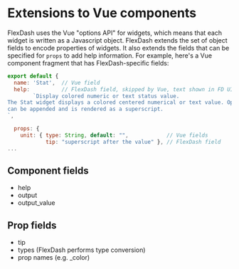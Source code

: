 # Extensions to Vue components

FlexDash uses the Vue "options API" for widgets, which means that each widget is written as
a Javascript object.
FlexDash extends the set of object fields to encode properties of widgets.
It also extends the fields that can be specified for `props` to add help information.
For example, here's a Vue component fragment that has FlexDash-specific fields:

```javascript
export default {
  name: 'Stat',  // Vue field
  help:          // FlexDash field, skipped by Vue, text shown in FD UI and Node-RED UI
        `Display colored numeric or text status value.
The Stat widget displays a colored centered numerical or text value. Optionally a unit string
can be appended and is rendered as a superscript.
`,

  props: {
    unit: { type: String, default: "",            // Vue fields
            tip: "superscript after the value" }, // FlexDash field
...
```

## Component fields

- help
- output
- output_value

## Prop fields

- tip
- types (FlexDash performs type conversion)
- prop names (e.g. _color)

